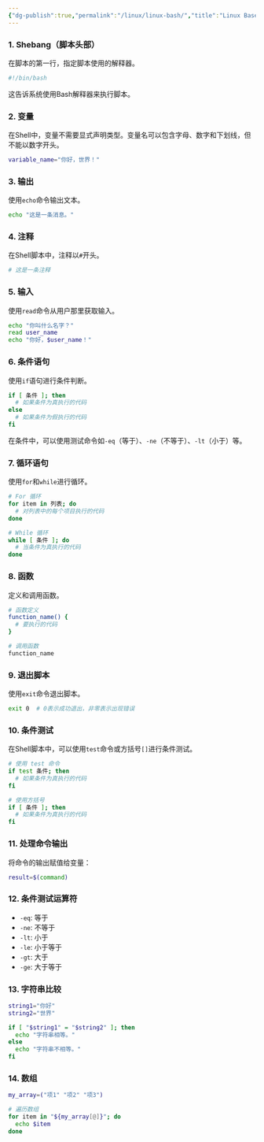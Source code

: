 ```yaml
---
{"dg-publish":true,"permalink":"/linux/linux-bash/","title":"Linux Base","created":"2024-01-04T21:29:41.004+08:00","updated":"2024-03-07T11:08:36.303+08:00"}
---
```


### 1. Shebang（脚本头部）

在脚本的第一行，指定脚本使用的解释器。

```bash
#!/bin/bash
```

这告诉系统使用Bash解释器来执行脚本。

### 2. 变量

在Shell中，变量不需要显式声明类型。变量名可以包含字母、数字和下划线，但不能以数字开头。

```bash
variable_name="你好，世界！"
```

### 3. 输出

使用`echo`命令输出文本。

```bash
echo "这是一条消息。"
```

### 4. 注释

在Shell脚本中，注释以`#`开头。

```bash
# 这是一条注释
```

### 5. 输入

使用`read`命令从用户那里获取输入。

```bash
echo "你叫什么名字？"
read user_name
echo "你好，$user_name！"
```

### 6. 条件语句

使用`if`语句进行条件判断。

```bash
if [ 条件 ]; then
  # 如果条件为真执行的代码
else
  # 如果条件为假执行的代码
fi
```

在条件中，可以使用测试命令如`-eq`（等于）、`-ne`（不等于）、`-lt`（小于）等。

### 7. 循环语句

使用`for`和`while`进行循环。

```bash
# For 循环
for item in 列表; do
  # 对列表中的每个项目执行的代码
done

# While 循环
while [ 条件 ]; do
  # 当条件为真执行的代码
done
```

### 8. 函数

定义和调用函数。

```bash
# 函数定义
function_name() {
  # 要执行的代码
}

# 调用函数
function_name
```

### 9. 退出脚本

使用`exit`命令退出脚本。

```bash
exit 0  # 0表示成功退出，非零表示出现错误
```

### 10. 条件测试

在Shell脚本中，可以使用`test`命令或方括号`[]`进行条件测试。

```bash
# 使用 test 命令
if test 条件; then
  # 如果条件为真执行的代码
fi

# 使用方括号
if [ 条件 ]; then
  # 如果条件为真执行的代码
fi
```

### 11. 处理命令输出

将命令的输出赋值给变量：

```bash
result=$(command)
```

### 12. 条件测试运算符

* `-eq`: 等于
* `-ne`: 不等于
* `-lt`: 小于
* `-le`: 小于等于
* `-gt`: 大于
* `-ge`: 大于等于

### 13. 字符串比较

```bash
string1="你好"
string2="世界"

if [ "$string1" = "$string2" ]; then
  echo "字符串相等。"
else
  echo "字符串不相等。"
fi
```

### 14. 数组

```bash
my_array=("项1" "项2" "项3")

# 遍历数组
for item in "${my_array[@]}"; do
  echo $item
done
```
